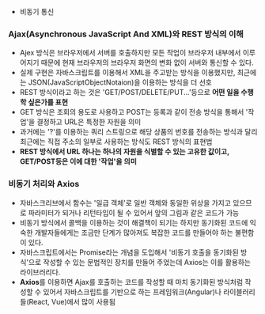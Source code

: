 * 비동기 통신
### Ajax(Asynchronous JavaScript And XML)와 REST 방식의 이해
* Ajex 방식은 브라우저에서 서버를 호출하지만 모든 작업이 브라우저 내부에서 이루어지기 때문에 현재 브라우저의 브라우저 화면의 변화 없이 서버와 통신할 수 있다.
* 실제 구현은 자바스크립트를 이용해서 XML을 주고받는 방식을 이용했지만, 최근에는 JSON(JavaScriptObjectNotaion)을 이용하는 방식을 더 선호
* REST 방식이라고 하는 것은 'GET/POST/DELETE/PUT...'등으로 **어떤 일을 수행학 싶은가를 표현**
* GET 방식은 조회의 용도로 사용하고 POST는 등록과 같이 전송 방식을 통해서 '작업'을 결정하고 URL은 특정한 자원을 의미
* 과거에는 '?'를 이용하는 쿼리 스트링으로 해당 상품의 번호를 전송하는 방식과 달리 최근에는 직접 주소의 일부로 사용하는 방식도 REST 방식의 표현법
* **REST 방식에서 URL 하나는 하나의 자원을 식별할 수 있는 고유한 값이고, GET/POST등은 이에 대한 '작업'을 의미**
### 비동기 처리와 Axios
* 자바스크리브에서 함수는 '일급 객체'로 일반 객체와 동일한 위상을 가지고 있으므로 파라미터가 되거나 리턴타입이 될 수 있어서 앞의 그림과 같은 코드가 가능
* 비동기 방식에서 콜백을 이용하는 것이 해결책이 되기는 하지만 동기화된 코드에 익숙한 개발자들에게는 조금만 단계가 많아져도 복잡한 코드를 만들어야 하는 불편함이 있다.
* 자바스크립트에서는 Promise라는 개념을 도입해서 '비동기 호출을 동기화된 방식'으로 작성할 수 있는 문법적인 장치를 만들어 주었는데 Axios는 이를 활용하는 라이브러리다.
* **Axios**를 이용하면 Ajax를 호출하는 코드를 작성할 때 마치 동기화된 방식처럼 작성할 수 있어서 자바스크립트를 기반으로 하는 프레임워크(Angular)나 라이블러리들(React, Vue)에서 많이 사용됨
